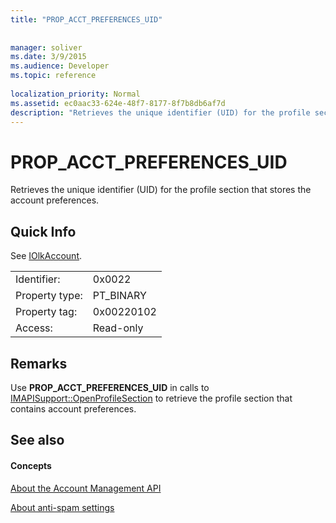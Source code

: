 ```yaml
---
title: "PROP_ACCT_PREFERENCES_UID"
 
 
manager: soliver
ms.date: 3/9/2015
ms.audience: Developer
ms.topic: reference
 
localization_priority: Normal
ms.assetid: ec0aac33-624e-48f7-8177-8f7b8db6af7d
description: "Retrieves the unique identifier (UID) for the profile section that stores the account preferences."
---
```


# PROP_ACCT_PREFERENCES_UID

Retrieves the unique identifier (UID) for the profile section that stores the account preferences. 
  
## Quick Info

See [IOlkAccount](iolkaccount.md).
  
|||
|:-----|:-----|
|Identifier:  <br/> |0x0022  <br/> |
|Property type:  <br/> |PT_BINARY  <br/> |
|Property tag:  <br/> |0x00220102  <br/> |
|Access:  <br/> |Read-only  <br/> |
   
## Remarks

Use **PROP_ACCT_PREFERENCES_UID** in calls to [IMAPISupport::OpenProfileSection](http://msdn.microsoft.com/library/cd1fa994-9531-46c4-94e5-505e7f90b884%28Office.15%29.aspx) to retrieve the profile section that contains account preferences. 
  
## See also

#### Concepts

[About the Account Management API](about-the-account-management-api.md)
  
[About anti-spam settings](about-anti-spam-settings.md)

